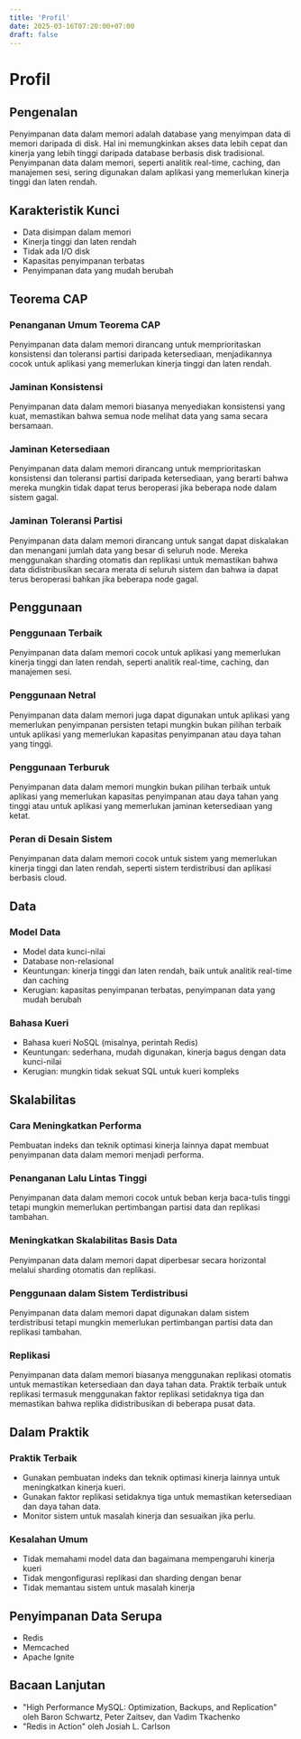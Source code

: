 ```yaml
---
title: 'Profil'
date: 2025-03-16T07:20:00+07:00
draft: false
---
```


# Profil

## Pengenalan

Penyimpanan data dalam memori adalah database yang menyimpan data di memori daripada di disk. Hal ini memungkinkan akses data lebih cepat dan kinerja yang lebih tinggi daripada database berbasis disk tradisional. Penyimpanan data dalam memori, seperti analitik real-time, caching, dan manajemen sesi, sering digunakan dalam aplikasi yang memerlukan kinerja tinggi dan laten rendah.

## **Karakteristik Kunci**

- Data disimpan dalam memori
- Kinerja tinggi dan laten rendah
- Tidak ada I/O disk
- Kapasitas penyimpanan terbatas
- Penyimpanan data yang mudah berubah

## **Teorema CAP**

### **Penanganan Umum Teorema CAP**

Penyimpanan data dalam memori dirancang untuk memprioritaskan konsistensi dan toleransi partisi daripada ketersediaan, menjadikannya cocok untuk aplikasi yang memerlukan kinerja tinggi dan laten rendah.

### **Jaminan Konsistensi**

Penyimpanan data dalam memori biasanya menyediakan konsistensi yang kuat, memastikan bahwa semua node melihat data yang sama secara bersamaan.

### **Jaminan Ketersediaan**

Penyimpanan data dalam memori dirancang untuk memprioritaskan konsistensi dan toleransi partisi daripada ketersediaan, yang berarti bahwa mereka mungkin tidak dapat terus beroperasi jika beberapa node dalam sistem gagal.

### **Jaminan Toleransi Partisi**

Penyimpanan data dalam memori dirancang untuk sangat dapat diskalakan dan menangani jumlah data yang besar di seluruh node. Mereka menggunakan sharding otomatis dan replikasi untuk memastikan bahwa data didistribusikan secara merata di seluruh sistem dan bahwa ia dapat terus beroperasi bahkan jika beberapa node gagal.

## **Penggunaan**

### **Penggunaan Terbaik**

Penyimpanan data dalam memori cocok untuk aplikasi yang memerlukan kinerja tinggi dan laten rendah, seperti analitik real-time, caching, dan manajemen sesi.

### **Penggunaan Netral**

Penyimpanan data dalam memori juga dapat digunakan untuk aplikasi yang memerlukan penyimpanan persisten tetapi mungkin bukan pilihan terbaik untuk aplikasi yang memerlukan kapasitas penyimpanan atau daya tahan yang tinggi.

### **Penggunaan Terburuk**

Penyimpanan data dalam memori mungkin bukan pilihan terbaik untuk aplikasi yang memerlukan kapasitas penyimpanan atau daya tahan yang tinggi atau untuk aplikasi yang memerlukan jaminan ketersediaan yang ketat.

### **Peran di Desain Sistem**

Penyimpanan data dalam memori cocok untuk sistem yang memerlukan kinerja tinggi dan laten rendah, seperti sistem terdistribusi dan aplikasi berbasis cloud.

## Data

### **Model Data**

- Model data kunci-nilai
- Database non-relasional
- Keuntungan: kinerja tinggi dan laten rendah, baik untuk analitik real-time dan caching
- Kerugian: kapasitas penyimpanan terbatas, penyimpanan data yang mudah berubah

### **Bahasa Kueri**

- Bahasa kueri NoSQL (misalnya, perintah Redis)
- Keuntungan: sederhana, mudah digunakan, kinerja bagus dengan data kunci-nilai
- Kerugian: mungkin tidak sekuat SQL untuk kueri kompleks

## **Skalabilitas**

### **Cara Meningkatkan Performa**

Pembuatan indeks dan teknik optimasi kinerja lainnya dapat membuat penyimpanan data dalam memori menjadi performa.

### **Penanganan Lalu Lintas Tinggi**

Penyimpanan data dalam memori cocok untuk beban kerja baca-tulis tinggi tetapi mungkin memerlukan pertimbangan partisi data dan replikasi tambahan.

### Meningkatkan Skalabilitas Basis Data

Penyimpanan data dalam memori dapat diperbesar secara horizontal melalui sharding otomatis dan replikasi.

### **Penggunaan dalam Sistem Terdistribusi**

Penyimpanan data dalam memori dapat digunakan dalam sistem terdistribusi tetapi mungkin memerlukan pertimbangan partisi data dan replikasi tambahan.

### **Replikasi**

Penyimpanan data dalam memori biasanya menggunakan replikasi otomatis untuk memastikan ketersediaan dan daya tahan data. Praktik terbaik untuk replikasi termasuk menggunakan faktor replikasi setidaknya tiga dan memastikan bahwa replika didistribusikan di beberapa pusat data.

## Dalam Praktik

### Praktik Terbaik

- Gunakan pembuatan indeks dan teknik optimasi kinerja lainnya untuk meningkatkan kinerja kueri.
- Gunakan faktor replikasi setidaknya tiga untuk memastikan ketersediaan dan daya tahan data.
- Monitor sistem untuk masalah kinerja dan sesuaikan jika perlu.

### Kesalahan Umum

- Tidak memahami model data dan bagaimana mempengaruhi kinerja kueri
- Tidak mengonfigurasi replikasi dan sharding dengan benar
- Tidak memantau sistem untuk masalah kinerja

## Penyimpanan Data Serupa

- Redis
- Memcached
- Apache Ignite

## Bacaan Lanjutan

- "High Performance MySQL: Optimization, Backups, and Replication" oleh Baron Schwartz, Peter Zaitsev, dan Vadim Tkachenko
- "Redis in Action" oleh Josiah L. Carlson
